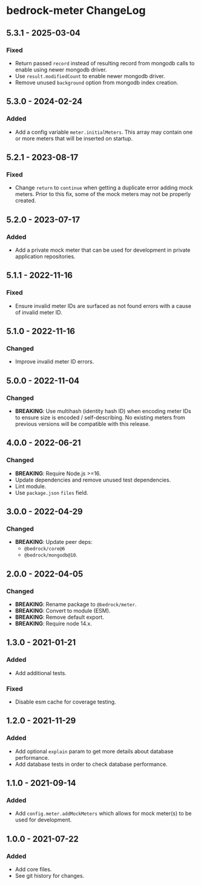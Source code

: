 # bedrock-meter ChangeLog

## 5.3.1 - 2025-03-04

### Fixed
- Return passed `record` instead of resulting record from mongodb calls to
  enable using newer mongodb driver.
- Use `result.modifiedCount` to enable newer mongodb driver.
- Remove unused `background` option from mongodb index creation.

## 5.3.0 - 2024-02-24

### Added
- Add a config variable `meter.initialMeters`. This array may contain one or
  more meters that will be inserted on startup.

## 5.2.1 - 2023-08-17

### Fixed
- Change `return` to `continue` when getting a duplicate error adding
  mock meters. Prior to this fix, some of the mock meters may not be
  properly created.

## 5.2.0 - 2023-07-17

### Added
- Add a private mock meter that can be used for development in private
  application repositories.

## 5.1.1 - 2022-11-16

### Fixed
- Ensure invalid meter IDs are surfaced as not found errors with
  a cause of invalid meter ID.

## 5.1.0 - 2022-11-16

### Changed
- Improve invalid meter ID errors.

## 5.0.0 - 2022-11-04

### Changed
- **BREAKING**: Use multihash (identity hash ID) when encoding
  meter IDs to ensure size is encoded / self-describing. No existing meters
  from previous versions will be compatible with this release.

## 4.0.0 - 2022-06-21

### Changed
- **BREAKING**: Require Node.js >=16.
- Update dependencies and remove unused test dependencies.
- Lint module.
- Use `package.json` `files` field.

## 3.0.0 - 2022-04-29

### Changed
- **BREAKING**: Update peer deps:
  - `@bedrock/core@6`
  - `@bedrock/mongodb@10`.

## 2.0.0 - 2022-04-05

### Changed
- **BREAKING**: Rename package to `@bedrock/meter`.
- **BREAKING**: Convert to module (ESM).
- **BREAKING**: Remove default export.
- **BREAKING**: Require node 14.x.

## 1.3.0 - 2021-01-21

### Added
- Add additional tests.

### Fixed
- Disable esm cache for coverage testing.

## 1.2.0 - 2021-11-29

### Added
- Add optional `explain` param to get more details about database performance.
- Add database tests in order to check database performance.

## 1.1.0 - 2021-09-14

### Added
- Add `config.meter.addMockMeters` which allows for mock meter(s) to be used
  for development.

## 1.0.0 - 2021-07-22

### Added
- Add core files.
- See git history for changes.
